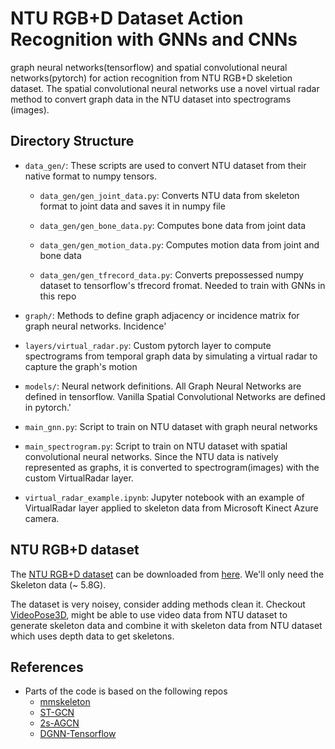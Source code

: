 # NTU RGB+D Dataset Action Recognition with GNNs and CNNs
graph neural networks(tensorflow) and spatial convolutional neural
networks(pytorch) for action recognition from NTU RGB+D skeletion dataset. 
The spatial convolutional neural networks use a novel virtual
radar method to convert graph data in the NTU dataset into spectrograms (images).

## Directory Structure
- `data_gen/`: These scripts are used to convert NTU dataset from their native
               format to numpy tensors.

  - `data_gen/gen_joint_data.py`: Converts NTU data from skeleton format to
                                  joint data and saves it in numpy file

  - `data_gen/gen_bone_data.py`: Computes bone data from joint data           

  - `data_gen/gen_motion_data.py`: Computes motion data from joint and bone data

  - `data_gen/gen_tfrecord_data.py`: Converts prepossessed numpy dataset to
                                     tensorflow's tfrecord fromat. Needed to
                                     train with GNNs in this repo

- `graph/`: Methods to define graph adjacency or incidence matrix for graph
            neural networks. Incidence'
- `layers/virtual_radar.py`: Custom pytorch layer to compute spectrograms from
                             temporal graph data by simulating a virtual
                             radar to capture the graph's motion
- `models/`: Neural network definitions. All Graph Neural Networks are defined
             in tensorflow. Vanilla Spatial Convolutional Networks are defined
             in pytorch.'
- `main_gnn.py`:  Script to train on NTU dataset with graph neural networks
- `main_spectrogram.py`: Script to train on NTU dataset with spatial
                         convolutional neural networks. Since the NTU data is
                         natively represented as graphs, it is converted to
                         spectrogram(images) with the custom VirtualRadar layer.
- `virtual_radar_example.ipynb`: Jupyter notebook with an example of VirtualRadar 
                                 layer applied to skeleton data from
                                 Microsoft Kinect Azure camera.
     
## NTU RGB+D dataset

The [NTU RGB+D dataset](https://www.cv-foundation.org/openaccess/content_cvpr_2016/papers/Shahroudy_NTU_RGBD_A_CVPR_2016_paper.pdf) can be downloaded from [here](http://rose1.ntu.edu.sg/Datasets/actionRecognition.asp).
We'll only need the Skeleton data (~ 5.8G). 

The dataset is very noisey, consider adding methods clean it. 
Checkout [VideoPose3D](https://github.com/kdkalvik/VideoPose3D), might be able to use video data from NTU dataset 
to generate skeleton data and combine it with skeleton data from NTU dataset which uses depth data to get skeletons.

## References

- Parts of the code is based on the following repos
  - [mmskeleton](https://github.com/open-mmlab/mmskeleton)
  - [ST-GCN](https://github.com/kdkalvik/ST-GCN)
  - [2s-AGCN](https://github.com/kdkalvik/2s-AGCN)
  - [DGNN-Tensorflow](https://github.com/kdkalvik/DGNN-Tensorflow)
